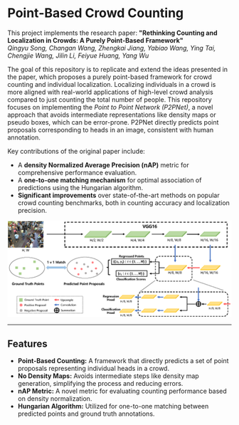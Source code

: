 # Point-Based Crowd Counting

This project implements the research paper:
**"Rethinking Counting and Localization in Crowds: A Purely Point-Based Framework"**  
*Qingyu Song, Changan Wang, Zhengkai Jiang, Yabiao Wang, Ying Tai, Chengjie Wang, Jilin Li, Feiyue Huang, Yang Wu*

The goal of this repository is to replicate and extend the ideas presented in the paper, which proposes a purely point-based framework for crowd counting and individual localization.
Localizing individuals in a crowd is more aligned with real-world applications of high-level crowd analysis compared to just counting the total number of people. This repository focuses on implementing the *Point to Point Network (P2PNet)*, a novel approach that avoids intermediate representations like density maps or pseudo boxes, which can be error-prone. P2PNet directly predicts point proposals corresponding to heads in an image, consistent with human annotation.

Key contributions of the original paper include:

- A **density Normalized Average Precision (nAP)** metric for comprehensive performance evaluation.
- A **one-to-one matching mechanism** for optimal association of predictions using the Hungarian algorithm.
- **Significant improvements** over state-of-the-art methods on popular crowd counting benchmarks, both in counting accuracy and localization precision.

<img src="img/net.png" width="1000"/>   

---

## **Features**

- **Point-Based Counting:** A framework that directly predicts a set of point proposals representing individual heads in a crowd.
- **No Density Maps:** Avoids intermediate steps like density map generation, simplifying the process and reducing errors.
- **nAP Metric:** A novel metric for evaluating counting performance based on density normalization.
- **Hungarian Algorithm:** Utilized for one-to-one matching between predicted points and ground truth annotations.
